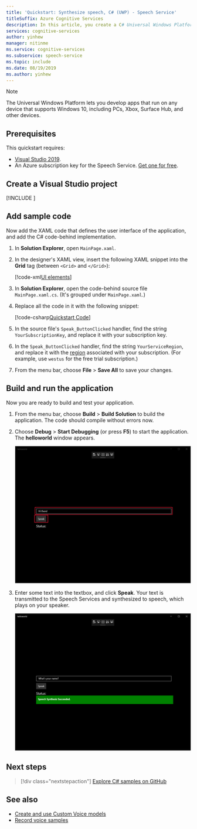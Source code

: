 ```yaml
---
title: 'Quickstart: Synthesize speech, C# (UWP) - Speech Service'
titleSuffix: Azure Cognitive Services
description: In this article, you create a C# Universal Windows Platform (UWP) application by using the Cognitive Services Speech SDK. You synthesize speech from text in real time to your device's speaker. The application is built with the Speech SDK NuGet Package and Microsoft Visual Studio 2019.
services: cognitive-services
author: yinhew
manager: nitinme
ms.service: cognitive-services
ms.subservice: speech-service
ms.topic: include
ms.date: 08/19/2019
ms.author: yinhew
---
```


> [!NOTE]
> The Universal Windows Platform lets you develop apps that run on any device that supports Windows 10, including PCs, Xbox, Surface Hub, and other devices.

## Prerequisites

This quickstart requires:

* [Visual Studio 2019](https://visualstudio.microsoft.com/downloads/).
* An Azure subscription key for the Speech Service. [Get one for free](../../../get-started.md).

## Create a Visual Studio project

[!INCLUDE [](../../../../../../includes/cognitive-services-speech-service-quickstart-uwp-create-proj.md)]

## Add sample code

Now add the XAML code that defines the user interface of the application, and add the C# code-behind implementation.

1. In **Solution Explorer**, open `MainPage.xaml`.

1. In the designer's XAML view, insert the following XAML snippet into the **Grid** tag (between `<Grid>` and `</Grid>`):

   [!code-xml[UI elements](~/samples-cognitive-services-speech-sdk/quickstart/text-to-speech/csharp-uwp/helloworld/MainPage.xaml#StackPanel)]

1. In **Solution Explorer**, open the code-behind source file `MainPage.xaml.cs`. (It's grouped under `MainPage.xaml`.)

1. Replace all the code in it with the following snippet:

   [!code-csharp[Quickstart Code](~/samples-cognitive-services-speech-sdk/quickstart/text-to-speech/csharp-uwp/helloworld/MainPage.xaml.cs#code)]

1. In the source file's `Speak_ButtonClicked` handler, find the string `YourSubscriptionKey`, and replace it with your subscription key.

1. In the `Speak_ButtonClicked` handler, find the string `YourServiceRegion`, and replace it with the [region](../../../regions.md) associated with your subscription. (For example, use `westus` for the free trial subscription.)

1. From the menu bar, choose **File** > **Save All** to save your changes.

## Build and run the application

Now you are ready to build and test your application.

1. From the menu bar, choose **Build** > **Build Solution** to build the application. The code should compile without errors now.

1. Choose **Debug** > **Start Debugging** (or press **F5**) to start the application. The **helloworld** window appears.

   ![Sample UWP speech synthesis application in C# - quickstart](../../../media/sdk/qs-text-to-speech-uwp-helloworld-window.png)

1. Enter some text into the textbox, and click **Speak**. Your text is transmitted to the Speech Services and synthesized to speech, which plays on your speaker.

    ![Speech synthesis user interface](../../../media/sdk/qs-tts-csharp-uwp-ui-result.png)

## Next steps

> [!div class="nextstepaction"]
> [Explore C# samples on GitHub](https://aka.ms/csspeech/samples)

## See also

- [Create and use Custom Voice models](../../../how-to-custom-voice-create-voice.md)
- [Record voice samples](../../../record-custom-voice-samples.md)
